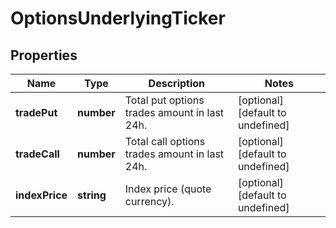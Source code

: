 # OptionsUnderlyingTicker

## Properties

Name | Type | Description | Notes
------------ | ------------- | ------------- | -------------
**tradePut** | **number** | Total put options trades amount in last 24h. | [optional] [default to undefined]
**tradeCall** | **number** | Total call options trades amount in last 24h. | [optional] [default to undefined]
**indexPrice** | **string** | Index price (quote currency). | [optional] [default to undefined]

